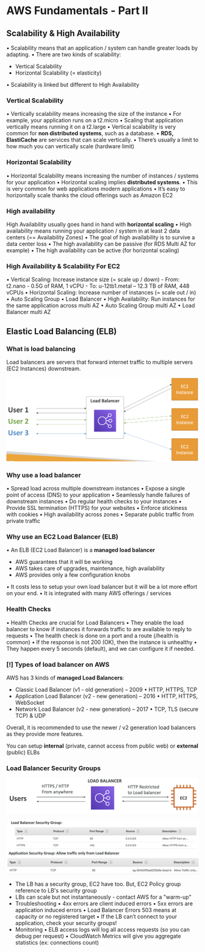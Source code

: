 # AWS Fundamentals - Part II

## Scalability & High Availability

• Scalability means that an application / system can handle greater loads by adapting.
• There are two kinds of scalability:

- Vertical Scalability
- Horizontal Scalability (= elasticity)

• Scalability is linked but different to High Availability

### Vertical Scalability

• Vertically scalability means increasing the size of the instance
• For example, your application runs on a t2.micro
• Scaling that application vertically means running it on a t2.large
• Vertical scalability is very common for **non distributed systems**, such as a database.
• **RDS, ElastiCache** are services that can scale vertically.
• There’s usually a limit to how much you can vertically scale (hardware limit)

### Horizontal Scalability

• Horizontal Scalability means increasing the number of instances / systems for your application
• Horizontal scaling implies **distributed systems**.
• This is very common for web applications modern applications
• It’s easy to horizontally scale thanks the cloud offerings such as Amazon EC2

### High availability

High Availability usually goes hand in hand with **horizontal scaling**
• High availability means running your application / system in at least 2 data centers (== Availability Zones)
• The goal of high availability is to survive a data center loss
• The high availability can be passive (for RDS Multi AZ for example)
• The high availability can be active (for horizontal scaling)

### High Availability & Scalability For EC2

• Vertical Scaling: Increase instance size (= scale up / down)
    - From: t2.nano - 0.5G of RAM, 1 vCPU
    - To: u-12tb1.metal – 12.3 TB of RAM, 448 vCPUs
• Horizontal Scaling: Increase number of instances (= scale out / in)
• Auto Scaling Group
• Load Balancer
• High Availability: Run instances for the same application across multi AZ
• Auto Scaling Group multi AZ
• Load Balancer multi AZ

## Elastic Load Balancing (ELB)

### What is load balancing

Load balancers are servers that forward internet traffic to multiple servers (EC2 Instances) downstream.

![What is load balancer ?](lb.png)

### Why use a load balancer

• Spread load across multiple downstream instances
• Expose a single point of access (DNS) to your application
• Seamlessly handle failures of downstream instances
• Do regular health checks to your instances
• Provide SSL termination (HTTPS) for your websites
• Enforce stickiness with cookies • High availability across zones
• Separate public traffic from private traffic

### Why use an EC2 Load Balancer (ELB)

• An ELB (EC2 Load Balancer) is a **managed load balancer**

- AWS guarantees that it will be working
- AWS takes care of upgrades, maintenance, high availability
- AWS provides only a few configuration knobs

• It costs less to setup your own load balancer but it will be a lot more effort on your end.
• It is integrated with many AWS offerings / services

### Health Checks

• Health Checks are crucial for Load Balancers
• They enable the load balancer to know if instances it forwards traffic to are available to reply to requests
• The health check is done on a port and a route (/health is common)
• If the response is not 200 (OK), then the instance is unhealthy
• They happen every 5 seconds (default), and we can configure it if needed.

### [!] Types of load balancer on AWS

AWS has 3 kinds of **managed Load Balancers**:

- Classic Load Balancer (v1 - old generation) – 2009
• HTTP, HTTPS, TCP
- Application Load Balancer (v2 - new generation) – 2016
• HTTP, HTTPS, WebSocket
- Network Load Balancer (v2 - new generation) – 2017
• TCP, TLS (secure TCP) & UDP

Overall, it is recommended to use the newer / v2 generation load balancers as they
provide more features.

You can setup **internal** (private, cannot access from public web) or **external** (public) ELBs

### Load Balancer Security Groups

![Load balancer Security Groups](sg.png)

![Load balancer Security Groups](lb-sg.png)

- The LB has a security group, EC2 have too. But, EC2 Policy group reference to LB's security group
- LBs can scale but not instantaneously - contact AWS for a "warm-up"
- Troubleshooting
• 4xx errors are client induced errors
• 5xx errors are application induced errors
• Load Balancer Errors 503 means at capacity or no registered target
• If the LB can’t connect to your application, check your security groups!
- Monitoring
• ELB access logs will log all access requests (so you can debug per request)
• CloudWatch Metrics will give you aggregate statistics (ex: connections count)
